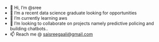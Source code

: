 - 👋 Hi, I’m @sree
- 👀 I’m a recent data science graduate looking for opportunities
- 🌱 I’m currently learning aws
- 💞️ I’m looking to collaborate on projects namely predictive policing and building chatbots..
- 📫 Reach me @ saisreegaali@gmail.com

<!---
saisree-g/saisree-g is a ✨ special ✨ repository because its `README.md` (this file) appears on your GitHub profile.
You can click the Preview link to take a look at your changes.
--->
